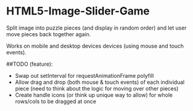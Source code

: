 HTML5-Image-Slider-Game
=======================

Split image into puzzle pieces (and display in random order) and let user move pieces back together again.

Works on mobile and desktop devices devices (using mouse and touch events).
	
##TODO (feature):
* Swap out setInterval for requestAnimationFrame polyfill
* Allow drag and drop (both mouse & touch events) of each individual piece (need to think about the logic for moving over other pieces)
* Create handle icons (or think up unique way to allow) for whole rows/cols to be dragged at once